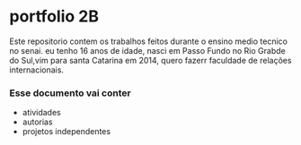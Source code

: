 # portfolio 2B
Este repositorio contem os trabalhos feitos durante o ensino medio tecnico no senai. eu tenho 16 anos de idade, nasci em Passo Fundo no Rio Grabde do Sul,vim para santa Catarina em 2014, quero fazerr faculdade de relações internacionais.
### Esse documento vai conter
* atividades
* autorias
* projetos independentes
